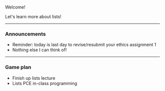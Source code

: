 Welcome!

Let's learn more about lists!

---

### Announcements
- Reminder: today is last day to revise/resubmit your ethics assignment 1
- Nothing else I can think of!

---

### Game plan
- Finish up lists lecture
- Lists PCE in-class programming